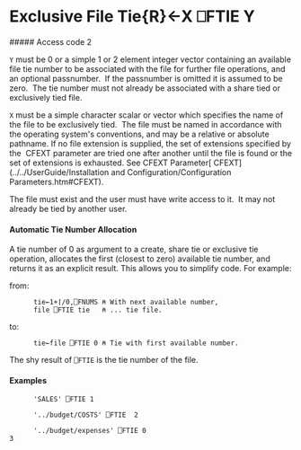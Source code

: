 




<h1 class="heading"><span class="name">Exclusive File Tie</span><span class="command">{R}←X ⎕FTIE Y</span></h1>
##### Access code 2


`Y` must be 0 or a simple 1 or 2 element integer vector containing an available file tie number to be associated with the file for further file operations, and an optional passnumber.  If the passnumber is omitted it is assumed to be zero.  The tie number must not already be associated with a share tied or exclusively tied file.


`X` must be a simple character scalar or vector which specifies the name of the file to be exclusively tied.  The file must be named in accordance with the operating system's conventions, and may be a relative or absolute pathname. If no file extension is supplied, the set of extensions specified by the  CFEXT parameter are tried one after another until the file is found or the set of extensions is exhausted. See CFEXT Parameter[ CFEXT](../../UserGuide/Installation and Configuration/Configuration Parameters.htm#CFEXT).


The file must exist and  the user must have write access to it.  It may not already be tied by another user.



#### Automatic Tie Number Allocation


A tie number of 0 as argument to a create, share tie or exclusive tie operation, allocates the first (closest to zero) available tie number, and returns it as an explicit result. This allows you to simplify code. For example:


from:
```apl
      tie←1+⌈/0,⎕FNUMS ⍝ With next available number,
      file ⎕FTIE tie   ⍝ ... tie file.
```


to:
```apl
      tie←file ⎕FTIE 0 ⍝ Tie with first available number.
```



The shy result of `⎕FTIE` is the tie number of the file.

#### Examples
```apl
      'SALES' ⎕FTIE 1
 
      '../budget/COSTS' ⎕FTIE  2
 
      '../budget/expenses' ⎕FTIE 0
3
```


